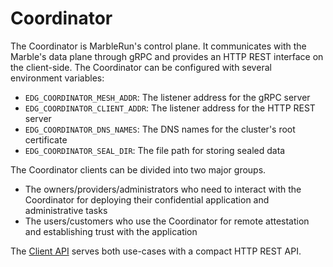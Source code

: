 # Coordinator

The Coordinator is MarbleRun's control plane.
It communicates with the Marble's data plane through gRPC and provides an HTTP REST interface on the client-side.
The Coordinator can be configured with several environment variables:

* `EDG_COORDINATOR_MESH_ADDR`: The listener address for the gRPC server
* `EDG_COORDINATOR_CLIENT_ADDR`: The listener address for the HTTP REST server
* `EDG_COORDINATOR_DNS_NAMES`: The DNS names for the cluster's root certificate
* `EDG_COORDINATOR_SEAL_DIR`: The file path for storing sealed data

The Coordinator clients can be divided into two major groups.

* The owners/providers/administrators who need to interact with the Coordinator for deploying their confidential application and administrative tasks
* The users/customers who use the Coordinator for remote attestation and establishing trust with the application

The [Client API](../reference/coordinator.md) serves both use-cases with a compact HTTP REST API.
